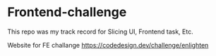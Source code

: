# Frontend-challenge
This repo was my track record for Slicing UI, Frontend task, Etc.

Website for FE challange
https://codedesign.dev/challenge/enlighten
